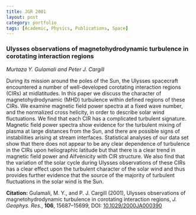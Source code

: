 ```yaml
---
title: JGR 2001
layout: post
category: portfolio
tags: [Academic, Physics, Publications, Space]
---
```

### Ulysses observations of magnetohydrodynamic turbulence in corotating interaction regions
*Murtaza Y. Gulamali and Peter J. Cargill*

During its mission around the poles of the Sun, the Ulysses spacecraft
encountered a number of well-developed corotating interaction regions (CIRs)
at midlatitudes. In this paper we discuss the character of magnetohydrodynamic
(MHD) turbulence within defined regions of these CIRs. We examine magnetic
field power spectra at a fixed wave number, and the normalized cross helicity,
in order to describe solar wind fluctuations. We find that each CIR has a
complicated turbulent signature. Magnetic field power spectra show evidence
for the turbulent mixing of plasma at large distances from the Sun, and there
are possible signs of instabilities arising at stream interfaces. Statistical
analyses of our data set show that there does not appear to be any clear
dependence of turbulence in the CIRs upon heliographic latitude but that there
is a clear trend in magnetic field power and Alfvénicity with CIR
structure. We also find that the variation of the solar cycle during Ulysses
observations of these CIRs has a clear effect upon the turbulent character of
the solar wind and thus provides further evidence that the source of the
majority of turbulent fluctuations in the solar wind is the Sun.

**Citation:** Gulamali, M. Y., and P. J. Cargill (2001), Ulysses observations
of magnetohydrodynamic turbulence in corotating interaction regions,
*J. Geophys. Res.*, **106**, 15687–15699, DOI:
[10.1029/2000JA000390](http://dx.doi.org/10.1029/2000JA000390)

